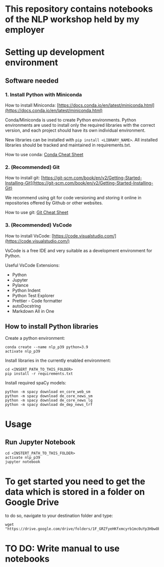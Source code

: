 # This repository contains notebooks of the NLP workshop held by my employer

# Setting up development environment
## Software needed
### 1. Install Python with Miniconda

How to install Miniconda: [https://docs.conda.io/en/latest/miniconda.html](https://docs.conda.io/en/latest/miniconda.html)


Conda/Miniconda is used to create Python environments. Python environments are used to install only the required libraries with the correct version, and each project should have its own individual environment. 

New libraries can be installed with `pip install <LIBRARY_NAME>`. All installed libraries should be tracked and maintained in requirements.txt.

How to use conda: [Conda Cheat Sheet](https://docs.conda.io/projects/conda/en/4.6.0/_downloads/52a95608c49671267e40c689e0bc00ca/conda-cheatsheet.pdf)

### 2. (Recommended) Git 
How to install git: [https://git-scm.com/book/en/v2/Getting-Started-Installing-Git](https://git-scm.com/book/en/v2/Getting-Started-Installing-Git)

We recommend using git for code versioning and storing it online in repositories offered by Github or other websites.

How to use git: [Git Cheat Sheet](https://about.gitlab.com/images/press/git-cheat-sheet.pdf)



### 3. (Recommended) VsCode
How to install VsCode: [https://code.visualstudio.com/](https://code.visualstudio.com/)

VsCode is a free IDE and very suitable as a development environment for Python.

Useful VsCode Extensions:
 * Python
 * Jupyter
 * Pylance
 * Python Indent
 * Python Test Explorer
 * Prettier - Code formatter
 * autoDocstring
 * Markdown All in One

## How to install Python libraries

Create a python environment:
```console
conda create --name nlp_p39 python=3.9
activate nlp_p39
```

Install libraries in the currently enabled environment:
```console
cd <INSERT_PATH_TO_THIS_FOLDER>
pip install -r requirements.txt
```

Install required spaCy models:
```console
python -m spacy download en_core_web_sm
python -m spacy download de_core_news_sm
python -m spacy download de_core_news_lg
python -m spacy download de_dep_news_trf
```



# Usage
## Run Jupyter Notebook

```console
cd <INSTERT_PATH_TO_THIS_FOLDER> 
activate nlp_p39
jupyter notebook
```

# To get started you need to get the data which is stored in a folder on Google Drive

to do so, navigate to your destination folder and type:
```
wget "https://drive.google.com/drive/folders/1F_GRZfyeHKfxmcyrb1mc0uYp3HbwObjw"
```

# TO DO: Write manual to use notebooks
